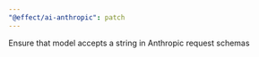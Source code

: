 ```yaml
---
"@effect/ai-anthropic": patch
---
```


Ensure that model accepts a string in Anthropic request schemas
